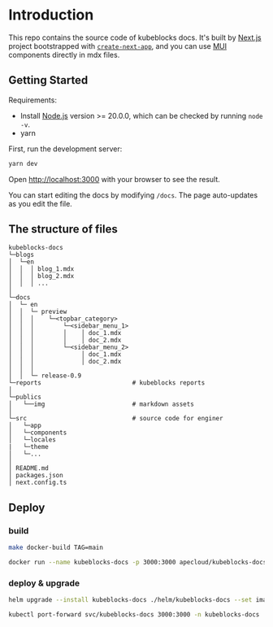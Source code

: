 # Introduction

This repo contains the source code of kubeblocks docs. It's built by [Next.js](https://nextjs.org) project bootstrapped with [`create-next-app`](https://nextjs.org/docs/app/api-reference/cli/create-next-app), and you can use [MUI](https://mui.com/material-ui/all-components/) components directly in mdx files.

## Getting Started

Requirements:

* Install [Node.js](https://nodejs.org/en/download/) version >= 20.0.0, which can be checked by running `node -v`.
* yarn

First, run the development server:

```bash
yarn dev
```

Open [http://localhost:3000](http://localhost:3000) with your browser to see the result.

You can start editing the docs by modifying `/docs`. The page auto-updates as you edit the file.


## The structure of files

```
kubeblocks-docs
└─blogs
│  └─en
│  │  │ blog_1.mdx
│  │  │ blog_2.mdx
│  │  │ ...
│
└─docs
│  └─ en
│  │  └─ preview
│  │  │    └─<topbar_category>
│  │  │        └─<sidebar_menu_1>
│  │  │        │    │ doc_1.mdx
│  │  │        │    │ doc_2.mdx
│  │  │        └─<sidebar_menu_2>
│  │  │             │ doc_1.mdx
│  │  │             │ doc_2.mdx
│  │  │
│  │  └─ release-0.9
└─reports                         # kubeblocks reports
│
└─publics
│   └──img                        # markdown assets
│
└─src                             # source code for enginer
│   └─app
│   └─components
│   └─locales
|   └─theme
│   └─...
│
│ README.md
│ packages.json
│ next.config.ts
```

## Deploy


### build

```bash
make docker-build TAG=main
```

```bash
docker run --name kubeblocks-docs -p 3000:3000 apecloud/kubeblocks-docs:main
```

### deploy & upgrade

```bash
helm upgrade --install kubeblocks-docs ./helm/kubeblocks-docs --set image.tag=main --set service.type=LoadBalancer --create-namespace -n kubeblocks-docs
```

```bash
kubectl port-forward svc/kubeblocks-docs 3000:3000 -n kubeblocks-docs
```
